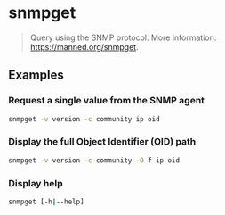 # snmpget

> Query using the SNMP protocol. More information: <https://manned.org/snmpget>.

## Examples

### Request a single value from the SNMP agent

```bash
snmpget -v version -c community ip oid
```

### Display the full Object Identifier (OID) path

```bash
snmpget -v version -c community -O f ip oid
```

### Display help

```bash
snmpget [-h|--help]
```
